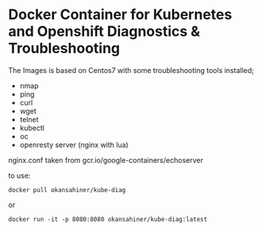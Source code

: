 # Docker Container for Kubernetes and Openshift Diagnostics & Troubleshooting

The Images is based on Centos7 with some troubleshooting tools installed;
* nmap
* ping
* curl
* wget
* telnet
* kubectl
* oc
* openresty server (nginx with lua) 

nginx.conf taken from gcr.io/google-containers/echoserver

to use:

`docker pull okansahiner/kube-diag`

or

`docker run -it -p 8080:8080 okansahiner/kube-diag:latest`


